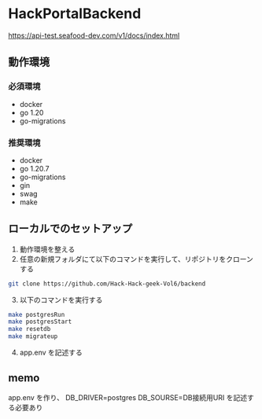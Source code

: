 # HackPortalBackend

https://api-test.seafood-dev.com/v1/docs/index.html

## 動作環境

### 必須環境

- docker
- go 1.20
- go-migrations

### 推奨環境

- docker
- go 1.20.7
- go-migrations
- gin
- swag
- make

## ローカルでのセットアップ

1. 動作環境を整える
2. 任意の新規フォルダにて以下のコマンドを実行して、リポジトリをクローンする

```bash
git clone https://github.com/Hack-Hack-geek-Vol6/backend
```

3. 以下のコマンドを実行する  

```bash
make postgresRun
make postgresStart
make resetdb
make migrateup
```

4. app.env を記述する

## memo

app.env を作り、
DB_DRIVER=postgres
DB_SOURSE=DB接続用URI
を記述する必要あり
